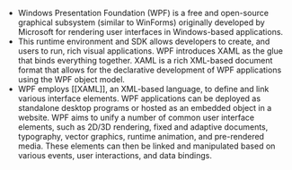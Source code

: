- Windows Presentation Foundation (WPF) is a free and open-source graphical subsystem (similar to WinForms) originally developed by Microsoft for rendering user interfaces in Windows-based applications.
- This runtime environment and SDK allows developers to create, and users to run, rich visual applications. WPF introduces XAML as the glue that binds everything together. XAML is a rich XML-based document format that allows for the declarative development of WPF applications using the WPF object model.
- WPF employs [[XAML]], an XML-based language, to define and link various interface elements. WPF applications can be deployed as standalone desktop programs or hosted as an embedded object in a website. WPF aims to unify a number of common user interface elements, such as 2D/3D rendering, fixed and adaptive documents, typography, vector graphics, runtime animation, and pre-rendered media. These elements can then be linked and manipulated based on various events, user interactions, and data bindings.